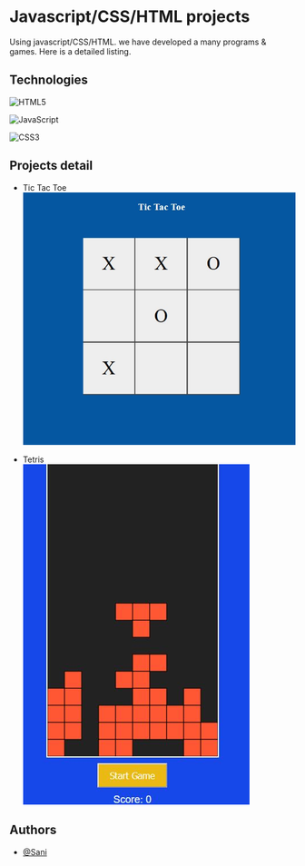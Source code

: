 
# Javascript/CSS/HTML projects

Using javascript/CSS/HTML. we have developed a many programs & games. Here is a detailed listing.





## Technologies

![HTML5](https://img.shields.io/badge/html5-%23E34F26.svg?style=for-the-badge&logo=html5&logoColor=white)

![JavaScript](https://img.shields.io/badge/javascript-%23323330.svg?style=for-the-badge&logo=javascript&logoColor=%23F7DF1E)

![CSS3](https://img.shields.io/badge/css-%231572B6.svg?style=for-the-badge&logo=css3&logoColor=white)

## Projects detail

- Tic Tac Toe \
![image info](./TicTacToe/images/tic-tac-toe.jpg)


- Tetris \
![image info](./Tetris/images/tetris_html.jpg)


## Authors

- [@Sani](https://www.linkedin.com/in/delickate)

